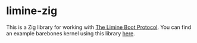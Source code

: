 # limine-zig

This is a Zig library for working with [The Limine Boot Protocol](https://github.com/limine-bootloader/limine/blob/trunk/PROTOCOL.md).
You can find an example barebones kernel using this library [here](https://github.com/limine-bootloader/limine-zig-barebones).
